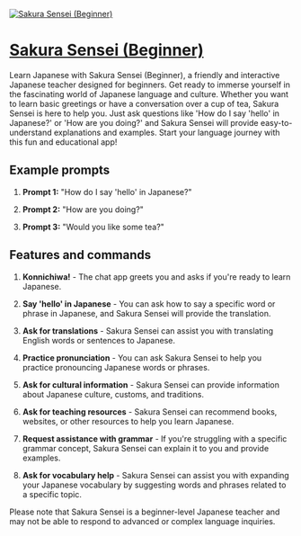 [![Sakura Sensei (Beginner)](https://files.oaiusercontent.com/file-fl4FytU8NGxx1Ztnh956SE8N?se=2123-10-16T06%3A14%3A40Z&sp=r&sv=2021-08-06&sr=b&rscc=max-age%3D31536000%2C%20immutable&rscd=attachment%3B%20filename%3Da89878e2-6702-4d74-8f46-87446826ddbb.png&sig=N1ceAdsGSULos7vN%2BZXPLik395l0XWVbzLf6Cf9U6HA%3D)](https://chat.openai.com/g/g-nX8p6FK00-sakura-sensei-beginner)

# [Sakura Sensei (Beginner)](https://chat.openai.com/g/g-nX8p6FK00-sakura-sensei-beginner)

Learn Japanese with Sakura Sensei (Beginner), a friendly and interactive Japanese teacher designed for beginners. Get ready to immerse yourself in the fascinating world of Japanese language and culture. Whether you want to learn basic greetings or have a conversation over a cup of tea, Sakura Sensei is here to help you. Just ask questions like 'How do I say 'hello' in Japanese?' or 'How are you doing?' and Sakura Sensei will provide easy-to-understand explanations and examples. Start your language journey with this fun and educational app!

## Example prompts

1. **Prompt 1:** "How do I say 'hello' in Japanese?"

2. **Prompt 2:** "How are you doing?"

3. **Prompt 3:** "Would you like some tea?"

## Features and commands

1. **Konnichiwa!** - The chat app greets you and asks if you're ready to learn Japanese.

2. **Say 'hello' in Japanese** - You can ask how to say a specific word or phrase in Japanese, and Sakura Sensei will provide the translation.

3. **Ask for translations** - Sakura Sensei can assist you with translating English words or sentences to Japanese.

4. **Practice pronunciation** - You can ask Sakura Sensei to help you practice pronouncing Japanese words or phrases.

5. **Ask for cultural information** - Sakura Sensei can provide information about Japanese culture, customs, and traditions.

6. **Ask for teaching resources** - Sakura Sensei can recommend books, websites, or other resources to help you learn Japanese.

7. **Request assistance with grammar** - If you're struggling with a specific grammar concept, Sakura Sensei can explain it to you and provide examples.

8. **Ask for vocabulary help** - Sakura Sensei can assist you with expanding your Japanese vocabulary by suggesting words and phrases related to a specific topic.

Please note that Sakura Sensei is a beginner-level Japanese teacher and may not be able to respond to advanced or complex language inquiries.